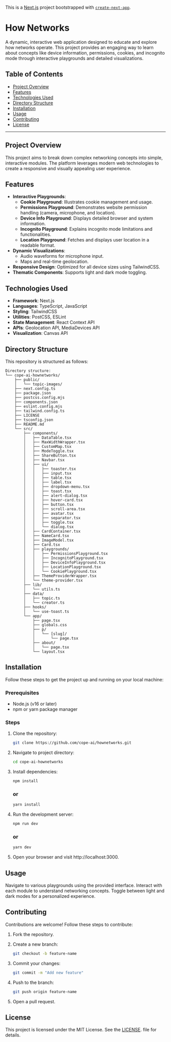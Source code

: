 This is a [Next.js](https://nextjs.org) project bootstrapped with [`create-next-app`](https://nextjs.org/docs/app/api-reference/cli/create-next-app).

# How Networks

A dynamic, interactive web application designed to educate and explore how networks operate. This project provides an engaging way to learn about concepts like device information, permissions, cookies, and incognito mode through interactive playgrounds and detailed visualizations.

## Table of Contents
- [Project Overview](#project-overview)
- [Features](#features)
- [Technologies Used](#technologies-used)
- [Directory Structure](#directory-structure)
- [Installation](#installation)
- [Usage](#usage)
- [Contributing](#contributing)
- [License](#license)

---

## Project Overview
This project aims to break down complex networking concepts into simple, interactive modules. The platform leverages modern web technologies to create a responsive and visually appealing user experience.

## Features
- **Interactive Playgrounds**:
  - **Cookie Playground**: Illustrates cookie management and usage.  
  - **Permissions Playground**: Demonstrates website permission handling (camera, microphone, and location).
  - **Device Info Playground**: Displays detailed browser and system information.
  - **Incognito Playground**: Explains incognito mode limitations and functionalities.
  - **Location Playground**: Fetches and displays user location in a readable format.
- **Dynamic Visualizations**: 
  - Audio waveforms for microphone input.
  - Maps and real-time geolocation.
- **Responsive Design**: Optimized for all device sizes using TailwindCSS.
- **Thematic Components**: Supports light and dark mode toggling.

## Technologies Used
- **Framework**: Next.js
- **Languages**: TypeScript, JavaScript
- **Styling**: TailwindCSS
- **Utilities**: PostCSS, ESLint
- **State Management**: React Context API
- **APIs**: Geolocation API, MediaDevices API
- **Visualization**: Canvas API

## Directory Structure

This repository is structured as follows:
```
Directory structure:
└── cope-ai-hownetworks/
    ├── public/
    │   └── topic-images/
    ├── next.config.ts
    ├── package.json
    ├── postcss.config.mjs
    ├── components.json
    ├── eslint.config.mjs
    ├── tailwind.config.ts
    ├── LICENSE
    ├── tsconfig.json
    ├── README.md
    └── src/
        ├── components/
        │   ├── DataTable.tsx
        │   ├── MaxWidthWrapper.tsx
        │   ├── CustomMap.tsx
        │   ├── ModeToggle.tsx
        │   ├── ShareButton.tsx
        │   ├── Navbar.tsx
        │   ├── ui/
        │   │   ├── toaster.tsx
        │   │   ├── input.tsx
        │   │   ├── table.tsx
        │   │   ├── label.tsx
        │   │   ├── dropdown-menu.tsx
        │   │   ├── toast.tsx
        │   │   ├── alert-dialog.tsx
        │   │   ├── hover-card.tsx
        │   │   ├── button.tsx
        │   │   ├── scroll-area.tsx
        │   │   ├── avatar.tsx
        │   │   ├── separator.tsx
        │   │   ├── toggle.tsx
        │   │   └── dialog.tsx
        │   ├── CardContainer.tsx
        │   ├── NameCard.tsx
        │   ├── ImageModel.tsx
        │   ├── Card.tsx
        │   ├── playgrounds/
        │   │   ├── PermissionsPlayground.tsx
        │   │   ├── IncognitoPlayground.tsx
        │   │   ├── DeviceInfoPlayground.tsx
        │   │   ├── LocationPlayground.tsx
        │   │   └── CookiePlayground.tsx
        │   ├── ThemeProviderWrapper.tsx
        │   └── theme-provider.tsx
        ├── lib/
        │   └── utils.ts
        ├── data/
        │   ├── topic.ts
        │   └── creator.ts
        ├── hooks/
        │   └── use-toast.ts
        └── app/
            ├── page.tsx
            ├── globals.css
            ├── p/
            │   └── [slug]/
            │       └── page.tsx
            ├── about/
            │   └── page.tsx
            └── layout.tsx
```

## Installation
Follow these steps to get the project up and running on your local machine:

### Prerequisites
- Node.js (v16 or later)
- npm or yarn package manager

### Steps
1. Clone the repository:
   ```bash
   git clone https://github.com/cope-ai/hownetworks.git
   ```

2. Navigate to project directory:
   ```bash
   cd cope-ai-hownetworks
   ```

3. Install dependencies:
   ```bash
   npm install
   ```
   ### or
   ```bash
   yarn install
   ```

4. Run the development server:
   ```bash
   npm run dev
   ```
   ### or
   ```bash
   yarn dev
   ```

5. Open your browser and visit http://localhost:3000.

## Usage
Navigate to various playgrounds using the provided interface.
Interact with each module to understand networking concepts.
Toggle between light and dark modes for a personalized experience.

## Contributing
Contributions are welcome! Follow these steps to contribute:

1. Fork the repository.
2. Create a new branch:
   ```bash
   git checkout -b feature-name
   ```

3. Commit your changes:
   ```bash
   git commit -m "Add new feature"
   ```

4. Push to the branch:
   ```bash
   git push origin feature-name
   ```

5. Open a pull request.

## License
This project is licensed under the MIT License. See the [LICENSE](https://github.com/cope-ai/hownetworks/blob/main/LICENSE.md). file for details.
